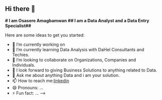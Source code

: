 ## Hi there 👋

**# I am Osasere Amagbamwan**
**## I am a Data Analyst and a Data Entry Specialist##** 

Here are some ideas to get you started:

- 🔭 I’m currently working on 
- 🌱 I’m currently learning Data Analysis with DaHel Consultants and Techies.
- 👯 I’m looking to collaborate on Organizations, Companies and Individuals.
- 🤔 I look forward to giving Business Solutions to anything related to Data.
- 💬 Ask me about anything Data and i am your solution.
- 📫 How to reach me:[linkedin](https://www.linkedin.com/in/osasere-amagbamwan-3a5271272/)
- 😄 Pronouns: ...
- ⚡ Fun fact: ...
-->
